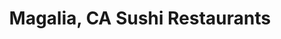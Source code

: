 ---
layout: city
title: Magalia, CA Sushi Restaurants
permalink: /california/magalia/
stateAbbr: CA
stateName: California
cityName: Magalia

---